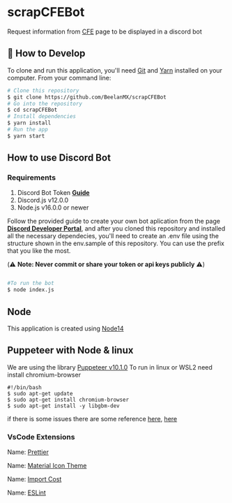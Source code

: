 # scrapCFEBot

Request information from [CFE](https://msc.cfe.mx/Aplicaciones/NCFE/Concursos/) page to be displayed in a discord bot

## 📰 How to Develop

To clone and run this application, you'll need [Git](https://git-scm.com) and [Yarn](https://classic.yarnpkg.com/en/docs/install#windows-stable)  installed on your computer. From your command line:

```bash
# Clone this repository
$ git clone https://github.com/BeelanMX/scrapCFEBot
# Go into the repository
$ cd scrapCFEBot
# Install dependencies
$ yarn install
# Run the app
$ yarn start
```
## How to use Discord Bot

### Requirements

1. Discord Bot Token **[Guide](https://discordjs.guide/preparations/setting-up-a-bot-application.html#creating-your-bot)**
2. Discord.js v12.0.0
3. Node.js v16.0.0 or newer

Follow the provided guide to create your own bot aplication from the page **[Discord Developer Portal](https://discord.com/developers/applications)**, and after you cloned this repository and installed all the necessary dependecies, you'll need to create an .env file using the structure shown in the env.sample of this repository. You can use the prefix that you like the most.

(⚠️ **Note: Never commit or share your token or api keys publicly** ⚠️)


```sh

#To run the bot
$ node index.js

```


## Node

This application is created using [Node14](https://nodejs.org/dist/latest-v14.x/docs/api/)

## Puppeteer with Node & linux

We are using the library [Puppeteer v10.1.0](https://pptr.dev/#?product=Puppeteer&version=v10.1.0)
To run in linux or WSL2 need install chromium-browser

```
#!/bin/bash
$ sudo apt-get update
$ sudo apt-get install chromium-browser
$ sudo apt-get install -y libgbm-dev
```

if there is some issues there are some reference [here](https://stackoverflow.com/a/65497048/7351895), [here](https://github.com/puppeteer/puppeteer/blob/main/docs/troubleshooting.md#chrome-is-downloaded-but-fails-to-launch-on-nodejs-14)

### VsCode Extensions

Name: [Prettier](https://marketplace.visualstudio.com/items?itemName=esbenp.prettier-vscode)

Name: [Material Icon Theme](https://marketplace.visualstudio.com/items?itemName=PKief.material-icon-theme)

Name: [Import Cost](https://marketplace.visualstudio.com/items?itemName=wix.vscode-import-cost)

Name: [ESLint](https://marketplace.visualstudio.com/items?itemName=dbaeumer.vscode-eslint)
